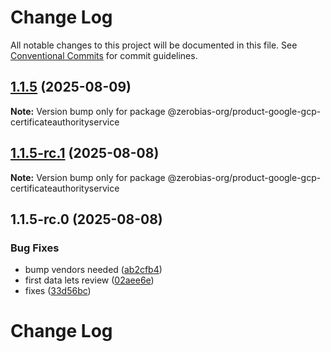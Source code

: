 # Change Log

All notable changes to this project will be documented in this file.
See [Conventional Commits](https://conventionalcommits.org) for commit guidelines.

## [1.1.5](https://github.com/zerobias-org/product/compare/@zerobias-org/product-google-gcp-certificateauthorityservice@1.1.5-rc.1...@zerobias-org/product-google-gcp-certificateauthorityservice@1.1.5) (2025-08-09)

**Note:** Version bump only for package @zerobias-org/product-google-gcp-certificateauthorityservice





## [1.1.5-rc.1](https://github.com/zerobias-org/product/compare/@zerobias-org/product-google-gcp-certificateauthorityservice@1.1.5-rc.0...@zerobias-org/product-google-gcp-certificateauthorityservice@1.1.5-rc.1) (2025-08-08)

**Note:** Version bump only for package @zerobias-org/product-google-gcp-certificateauthorityservice





## 1.1.5-rc.0 (2025-08-08)


### Bug Fixes

* bump vendors needed ([ab2cfb4](https://github.com/zerobias-org/product/commit/ab2cfb4a9cf2e3008e08b068f98011fec096c932))
* first data lets review ([02aee6e](https://github.com/zerobias-org/product/commit/02aee6e8c4f11675de7c63a00f4c8254a67a4dd7))
* fixes ([33d56bc](https://github.com/zerobias-org/product/commit/33d56bcaedf3fa5e3939a33c0fb57eda53539d05))





# Change Log
